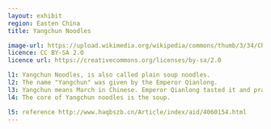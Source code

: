 ```yaml
---
layout: exhibit
region: Easten China
title: Yangchun Noodles

image-url: https://upload.wikimedia.org/wikipedia/commons/thumb/3/34/ChineseNoodles.jpg/1920px-ChineseNoodles.jpg
licence: CC BY-SA 2.0
licence url: https://creativecommons.org/licenses/by-sa/2.0

l1: Yangchun Noodles, is also called plain soup noodles.
l2: The name "Yangchun" was given by the Emperor Qianlong. 
l3: Yangchun means March in Chinese. Emperor Qianlong tasted it and praised in March, and granted the name "Yangchun noodles".
l4: The core of Yangchun noodles is the soup.

l5: reference http://www.haqbszb.cn/Article/index/aid/4060154.html
---
```

